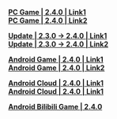 **[PC Game | 2.4.0 | Link1](https://autopatchcn.bhsr.com/client/cn/20240719103012_nKNhKVfBBru6Tjci/PC/StarRail_2.4.0.zip)**  
**[PC Game | 2.4.0 | Link2](https://bhrpg-prod.oss-accelerate.aliyuncs.com/client/cn/20240719103012_nKNhKVfBBru6Tjci/PC/StarRail_2.4.0.zip)**  

**[Update | 2.3.0 -> 2.4.0 | Link1 ](https://autopatchcn.bhsr.com/client/diff/hkrpg_cn/game_2.3.0_2.4.0_hdiff_FNHhATYIXnJyCVxE.zip)**   
**[Update | 2.3.0 -> 2.4.0 | Link2 ](https://bhrpg-prod.oss-accelerate.aliyuncs.com/client/diff/hkrpg_cn/game_2.3.0_2.4.0_hdiff_FNHhATYIXnJyCVxE.zip)**

**[Android Game | 2.4.0 | Link1](https://autopatchcn.bhsr.com/client/cn/20240719102722_EhJt8U81MUk0CIGt/gw/StarRail_2.4.0.apk)**  
**[Android Game | 2.4.0 | Link2](https://bhrpg-prod.oss-accelerate.aliyuncs.com/client/cn/20240719102722_EhJt8U81MUk0CIGt/gw/StarRail_2.4.0.apk)**  

**[Android Cloud | 2.4.0 | Link1](https://autopatchcn.bhsr.com/client/cn/20240703180452_CIF2VFXunuQwEFLr/gw_An_C/StarRailCloud_2.4.0.apk)**  
**[Android Cloud | 2.4.0 | Link1](https://bhrpg-prod.oss-accelerate.aliyuncs.com/client/cn/20240703180452_CIF2VFXunuQwEFLr/gw_An_C/StarRailCloud_2.4.0.apk)**

**[Android Bilibili Game | 2.4.0](https://pkg.biligame.com/games/bhxqtd_2.4.0_20240722_111511_ce300.apk)**  